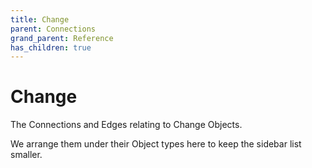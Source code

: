 ```yaml
---
title: Change
parent: Connections
grand_parent: Reference
has_children: true
---
```


# Change

The Connections and Edges relating to Change Objects.

We arrange them under their Object types here to keep the sidebar list smaller.

